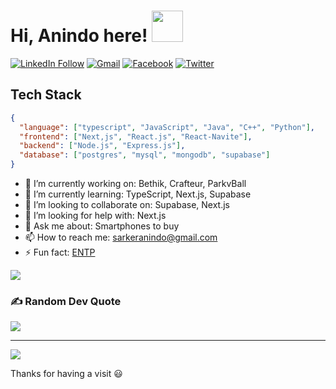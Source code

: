 # Hi, Anindo here!  <img src="https://user-images.githubusercontent.com/29659719/231517456-ab464f29-f1a3-4059-a268-9316e5ed6e06.gif" height="50px">

[![LinkedIn Follow](https://img.shields.io/badge/LinkedIn-%230077B5.svg?logo=linkedin&logoColor=white)](http://www.linkedin.com/comm/mynetwork/discovery-see-all?usecase=PEOPLE_FOLLOWS&followMember=anindo-sarker)
[![Gmail](https://img.shields.io/badge/%20-Send%20Mail-000000?color=0b0b0b&labelColor=333333&logo=gmail&logoColor=f5f7fe)](mailto:sarkeranindo@gmail.com?subject=From%20GitHub&&body=Hi,%20there.%20Found%20you%20on%20GitHub!%20Let's%20talk%20about...)
[![Facebook](https://img.shields.io/badge/Facebook-%231877F2.svg?logo=Facebook&logoColor=white)](https://facebook.com/sarkeranindo) [![Twitter](https://img.shields.io/badge/Twitter-%231DA1F2.svg?logo=Twitter&logoColor=white)](https://twitter.com/AnindoSarker)


## Tech Stack

```json
{
  "language": ["typescript", "JavaScript", "Java", "C++", "Python"],
  "frontend": ["Next,js", "React.js", "React-Navite"],
  "backend": ["Node.js", "Express.js"],
  "database": ["postgres", "mysql", "mongodb", "supabase"]
}
```


- 🔭 I’m currently working on: Bethik, Crafteur, ParkvBall
- 🌱 I’m currently learning: TypeScript, Next.js, Supabase
- 👯 I’m looking to collaborate on: Supabase, Next.js
- 🤔 I’m looking for help with: Next.js
- 💬 Ask me about: Smartphones to buy
- 📫 How to reach me: sarkeranindo@gmail.com
- ⚡ Fun fact: [ENTP](https://www.16personalities.com/entp-personality)





<!--
**anindosarker/anindosarker** is a ✨ _special_ ✨ repository because its `README.md` (this file) appears on your GitHub profile.

Here are some ideas to get you started:

- 🔭 I’m currently working on ...
- 🌱 I’m currently learning ...
- 👯 I’m looking to collaborate on ...
- 🤔 I’m looking for help with ...
- 💬 Ask me about ...
- 📫 How to reach me: ...
- 😄 Pronouns: ...
- ⚡ Fun fact: ...
-->

<!-- ![](https://github-readme-stats.vercel.app/api?username=anindosarker&theme=dark&hide_border=false&include_all_commits=true&count_private=true)<br/>
![](https://github-readme-streak-stats.herokuapp.com/?user=anindosarker&theme=dark&hide_border=false)<br/>
 -->
![](https://github-readme-stats.vercel.app/api/top-langs/?username=anindosarker&theme=dark&hide_border=false&include_all_commits=true&count_private=true)


### ✍️ Random Dev Quote
![](https://quotes-github-readme.vercel.app/api?type=horizontal&theme=radical)


---
[![](https://visitcount.itsvg.in/api?id=anindosarker&icon=0&color=0)](https://visitcount.itsvg.in)


Thanks for having a visit 😃
